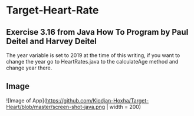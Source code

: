 # Target-Heart-Rate

## Exercise 3.16 from Java How To Program by Paul Deitel and Harvey Deitel

<p>The year variable is set to 2019 at the time of this writing, if you want to change the year go to HeartRates.java to the calculateAge method and change year there.</p>

## Image

![Image of App](https://github.com/Klodjan-Hoxha/Target-Heart/blob/master/screen-shot-java.png | width = 200)
